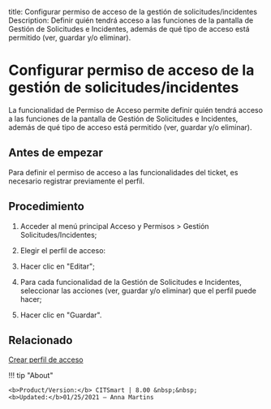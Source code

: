 title: Configurar permiso de acceso de la gestión de solicitudes/incidentes
Description: Definir quién tendrá acceso a las funciones de la pantalla de Gestión de Solicitudes e Incidentes, además de qué tipo de acceso está permitido (ver, guardar y/o eliminar).
# Configurar permiso de acceso de la gestión de solicitudes/incidentes

La funcionalidad de Permiso de Acceso permite definir quién tendrá acceso a las
funciones de la pantalla de Gestión de Solicitudes e Incidentes, además de qué
tipo de acceso está permitido (ver, guardar y/o eliminar).

Antes de empezar
--------------------

Para definir el permiso de acceso a las funcionalidades del ticket, es necesario
registrar previamente el perfil.

Procedimiento
-----------------

1.  Acceder al menú principal Acceso y Permisos \> Gestión
    Solicitudes/Incidentes;

2.  Elegir el perfil de acceso:

3.  Hacer clic en "Editar";

4.  Para cada funcionalidad de la Gestión de Solicitudes e Incidentes,
    seleccionar las acciones (ver, guardar y/o eliminar) que el perfil puede
    hacer;

5.  Hacer clic en "Guardar".




Relacionado
-------

[Crear perfil de acceso](/es-es/citsmart-platform-8/initial-settings/access-settings/profile/create-profile-access.html)


!!! tip "About"

    <b>Product/Version:</b> CITSmart | 8.00 &nbsp;&nbsp;
    <b>Updated:</b>01/25/2021 – Anna Martins
